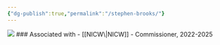 ```yaml
---
{"dg-publish":true,"permalink":"/stephen-brooks/"}
---
```


<img src="https://nationalinfrastructurecommission.wales/wp-content/uploads/2022/07/gdp-009-HS-m-819x1024.jpg">
### Associated with
- [[NICW\|NICW]]
	- Commissioner, 2022-2025